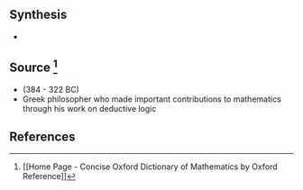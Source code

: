 ## Synthesis
- 
## Source [^1]
- (384 - 322 BC)
- Greek philosopher who made important contributions to mathematics through his work on deductive logic
## References

[^1]: [[Home Page - Concise Oxford Dictionary of Mathematics by Oxford Reference]]